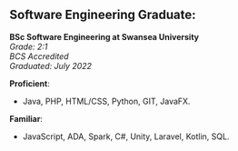 ## Software Engineering Graduate:
**BSc Software Engineering at Swansea University**  
*Grade: 2:1*  
*BCS Accredited*  
*Graduated: July 2022*  

**Proficient**:  
- Java, PHP, HTML/CSS, Python, GIT, JavaFX.

**Familiar**:  
- JavaScript, ADA, Spark, C#, Unity, Laravel, Kotlin, SQL.
